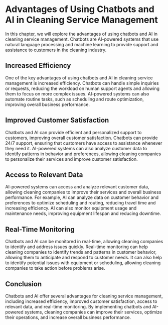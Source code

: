 Advantages of Using Chatbots and AI in Cleaning Service Management
=============================================================================================================================

In this chapter, we will explore the advantages of using chatbots and AI in cleaning service management. Chatbots are AI-powered systems that use natural language processing and machine learning to provide support and assistance to customers in the cleaning industry.

Increased Efficiency
--------------------

One of the key advantages of using chatbots and AI in cleaning service management is increased efficiency. Chatbots can handle simple inquiries or requests, reducing the workload on human support agents and allowing them to focus on more complex issues. AI-powered systems can also automate routine tasks, such as scheduling and route optimization, improving overall business performance.

Improved Customer Satisfaction
------------------------------

Chatbots and AI can provide efficient and personalized support to customers, improving overall customer satisfaction. Chatbots can provide 24/7 support, ensuring that customers have access to assistance whenever they need it. AI-powered systems can also analyze customer data to identify patterns in behavior and preferences, allowing cleaning companies to personalize their services and improve customer satisfaction.

Access to Relevant Data
-----------------------

AI-powered systems can access and analyze relevant customer data, allowing cleaning companies to improve their services and overall business performance. For example, AI can analyze data on customer behavior and preferences to optimize scheduling and routing, reducing travel time and increasing efficiency. AI can also monitor equipment usage and maintenance needs, improving equipment lifespan and reducing downtime.

Real-Time Monitoring
--------------------

Chatbots and AI can be monitored in real-time, allowing cleaning companies to identify and address issues quickly. Real-time monitoring can help cleaning companies to identify trends and patterns in customer behavior, allowing them to anticipate and respond to customer needs. It can also help to identify potential issues with equipment or scheduling, allowing cleaning companies to take action before problems arise.

Conclusion
----------

Chatbots and AI offer several advantages for cleaning service management, including increased efficiency, improved customer satisfaction, access to relevant data, and real-time monitoring. By implementing chatbots and AI-powered systems, cleaning companies can improve their services, optimize their operations, and increase overall business performance.
